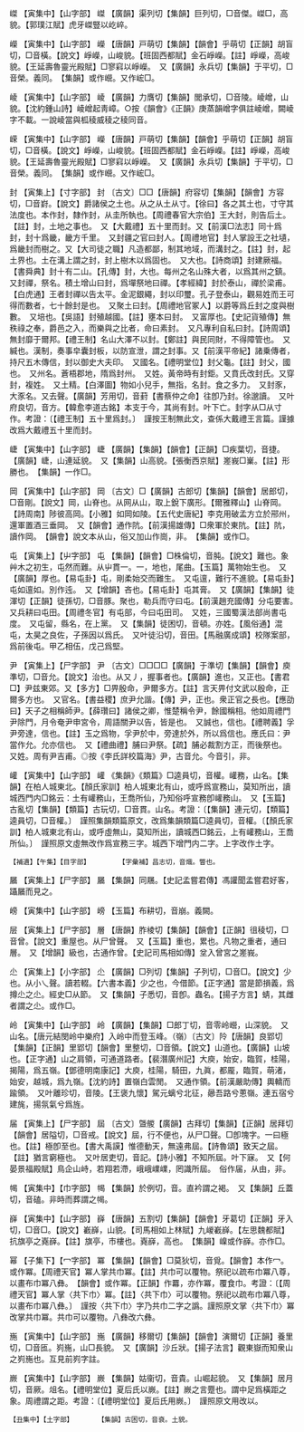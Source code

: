 <!-- { "loadSidebar": true } -->
嵥	【寅集中】【山字部】	嵥	【廣韻】渠列切【集韻】巨列切，□音傑。嵥□，高貌。【郭璞江賦】虎牙嵥豎以屹崪。

嶸	【寅集中】【山字部】	嶸	【唐韻】戸萌切【集韻】【韻會】乎萌切【正韻】胡盲切，□音橫。【說文】崢嶸，山峻貌。【班固西都賦】金石崢嶸。【註】崢嶸，高峻貌。【王延壽魯靈光殿賦】□寥窲以崢嶸。　又【廣韻】永兵切【集韻】于平切，□音榮。義同。　【集韻】或作巆。又作峵□。

崚	【寅集中】【山字部】	崚	【廣韻】力膺切【集韻】閭承切，□音陵。崚嶒，山貌。【沈約鍾山詩】崚嶒起靑嶂。○按《韻會》《正韻》庚蒸韻嶒字俱註崚嶒，闕崚字不載。一說崚當與柧稜威稜之稜同音。

嵘	【寅集中】【山字部】	嶸	【唐韻】戸萌切【集韻】【韻會】乎萌切【正韻】胡盲切，□音橫。【說文】崢嶸，山峻貌。【班固西都賦】金石崢嶸。【註】崢嶸，高峻貌。【王延壽魯靈光殿賦】□寥窲以崢嶸。　又【廣韻】永兵切【集韻】于平切，□音榮。義同。　【集韻】或作巆。又作峵□。

封	【寅集上】【寸字部】	封	〔古文〕□□【唐韻】府容切【集韻】【韻會】方容切，□音崶。【說文】爵諸侯之土也。从之从土从寸。【徐曰】各之其土也，寸守其法度也。本作封，隸作封，从圭所執也。【周禮春官大宗伯】王大封，則告后土。【註】封，土地之事也。　又【大戴禮】五十里而封。又【前漢□法志】同十爲封，封十爲畿，畿方千里。　又封疆之官曰封人。【周禮地官】封人掌設王之社壝，爲畿封而樹之。又【大司徒之職】凡造都鄙，制其地域，而溝封之。【註】封，起土界也。土在溝上謂之封，封上樹木以爲固也。　又大也。【詩商頌】封建厥福。【書舜典】封十有二山。【孔傳】封，大也。每州之名山殊大者，以爲其州之鎮。　又封禪，祭名。積土增山曰封，爲墠祭地曰禪。【孝經緯】封於泰山，禪於梁甫。【白虎通】王者封禪以告太平。金泥銀繩，封以印璽。孔子登泰山，觀易姓而王可得而數者，七十餘封是也。　又聚土曰封。【周禮地官冢人】以爵等爲丘封之度與樹數。　又培也。【吳語】封殖越國。【註】壅本曰封。　又富厚也。【史記貨殖傳】無秩祿之奉，爵邑之入，而樂與之比者，命曰素封。　又凡專利自私曰封。【詩周頌】無封靡于爾邦。【禮王制】名山大澤不以封。【鄭註】與民同財，不得障管也。　又緘也。漢制，奏事皁囊封板，以防宣泄，謂之封事。又【前漢平帝紀】諸乗傳者，持尺五木傳信，封以御史大夫印。　又國名。【禮明堂位】封父龜。【註】封父，國也。　又州名。蒼梧郡地，隋爲封州。　又姓。黃帝時有封鉅。又賁氏改封氏。又穿封，複姓。　又土精。【白澤圖】物如小兒手，無指，名封。食之多力。　又封豕，大豕名。又去聲。【廣韻】芳用切，音葑【書蔡仲之命】往卽乃封。徐邈讀。　又叶府良切，音方。【韓愈李道古銘】本支于今，其尚有封。叶下亡。封字从□从寸作。考證：〔【禮王制】五十里爲封。〕　謹按王制無此文，查係大戴禮王言篇。謹據改爲大戴禮五十里而封。 

崨	【寅集中】【山字部】	崨	【廣韻】【集韻】【韻會】【正韻】□疾葉切，音捷。【廣韻】崨，山連延貌。　又【集韻】山高貌。【張衡西京賦】嵳峩□嶪。【註】形勝也。　【集韻】一作□。

岡	【寅集中】【山字部】	岡	〔古文〕□【廣韻】古郎切【集韻】【韻會】居郎切，□音剛。【說文】岡，山脊也。从网从山，取上銳下廣形。【爾雅釋山】山脊岡。【詩周南】陟彼高岡。【小雅】如岡如陵。【五代史唐紀】李克用破孟方立於郉州，還軍置酒三垂岡。　又【韻會】通作阬。【前漢揚雄傳】□衆軍於東阬。【註】阬，讀作岡。　【韻會】說文本从山，俗又加山作崗，非。　【集韻】或作□。

屯	【寅集上】【屮字部】	屯	【集韻】【韻會】□株倫切，音肫。【說文】難也。象艸木之初生，屯然而難。从屮貫一。一，地也，尾曲。【玉篇】萬物始生也。　又【廣韻】厚也。【易屯卦】屯，剛柔始交而難生。　又屯邅，難行不進貌。【易屯卦】屯如邅如。別作迍。　又【增韻】吝也。【易屯卦】屯其膏。　又【廣韻】【集韻】徒渾切【正韻】徒孫切，□音豚。聚也，勒兵而守曰屯。【前漢趙充國傳】分屯要害。　又兵耕曰屯田。【周禮冬官】有屯部，今曰屯田司。　又姓，三國蜀漢法部尚書屯度。　又屯留，縣名，在上黨。　又【集韻】徒困切，音頓。亦姓。【風俗通】混屯，太昊之良佐，子孫因以爲氏。　又叶徒沿切，音田。【馬融廣成頌】校隊案部，爲前後屯。甲乙相伍，戊己爲堅。

尹	【寅集上】【尸字部】	尹	〔古文〕□□□□【廣韻】于準切【集韻】【韻會】庾準切，□音允。【說文】治也。从又丿，握事者也。【廣韻】進也，又正也。【書君□】尹兹東郊。又【多方】□畀殷命，尹爾多方。【註】言天畀付文武以殷命，正爾多方也。　又官名。【書益稷】庶尹允諧。【傳】尹，正也。衆正官之長也。【應劭曰】天子之相稱師尹。【薛瓚曰】諸侯之卿，惟楚稱令尹，餘國稱相。他如周禮門尹除門，月令奄尹申宮令，周語關尹以告，皆是也。　又誠也，信也。【禮聘義】孚尹旁達，信也。【註】玉之爲物，孚尹於中，旁達於外，所以爲信也。應氏曰：尹當作允。允亦信也。　又【禮曲禮】脯曰尹祭。【疏】脯必裁割方正，而後祭也。　又姓。周有尹吉甫。◎按《李氏詳校篇海》尹，古音允。今音引，非。

巏	【寅集中】【山字部】	巏	《集韻》《類篇》□逵員切，音權。巏務，山名。【集韻】在柏人城東北。【顏氏家訓】柏人城東北有山，或呼爲宣務山，莫知所出，讀城西門内□銘云：土有巏務山，王喬所仙，乃知俗呼宣務卽巏務山。　又【玉篇】古亂切【集韻】【類篇】古玩切，□音貫。山名。考證：〔【集韻】連元切，【類篇】逵員切，□音權。〕　謹照集韻類篇原文，改爲集韻類篇□逵員切，音權。〔【顏氏家訓】柏人城東北有山，或呼虛無山，莫知所出，讀城西□銘云，上有巏務山，王喬所仙。〕　謹照原文虛無改作爲宣務三字。城西下增門内二字。上字改作土字。 

	【補遺】【午集】【目字部】		【字彙補】昌志切，音熾。瞥也。

屫	【寅集上】【尸字部】	屫	【集韻】同屩。【史記孟嘗君傳】馮讙聞孟嘗君好客，躡屫而見之。

嵭	【寅集中】【山字部】	嵭	【玉篇】布耕切，音崩。義闕。

层	【寅集上】【尸字部】	層	【唐韻】胙棱切【集韻】【韻會】【正韻】徂稜切，□音曾。【說文】重屋也。从尸曾聲。　又【玉篇】重也，累也。凡物之重者，通曰層。　又【增韻】級也，古通作曾。【史記司馬相如傳】坌入曾宮之嵳峩。

尐	【寅集上】【小字部】	尐	【廣韻】□列切【集韻】子列切，□音□。【說文】少也。从小乀聲。讀若輟。【六書本義】少之也，今借節。【正字通】當是節損義，爲撙尐之尐。經史□从節。　又【集韻】子悉切，音卽。蟲名。【揚子方言】蜻，其雌者謂之尐。或作□。

岭	【寅集中】【山字部】	岭	【廣韻】【集韻】□郎丁切，音零岭巆，山深貌。　又山名。【唐元結閔岭中樂府】入岭中而登玉峰。（嶺）〔古文〕阾【唐韻】良郢切【集韻】【正韻】里郢切【韻會】里整切，□音領。【說文】山道也。【廣韻】山坡也。【正字通】山之肩領，可通道路者。【裴潛廣州記】大庾，始安，臨賀，桂陽，揭陽，爲五嶺。【鄧德明南康記】大庾，桂陽，騎田，九眞，都龎，臨賀，萌渚，始安，越城，爲九嶺。【沈約詩】置嶺白雲閒。　又通作領。【前漢嚴助傳】輿轎而踰領。　又叶離珍切，音陵。【王褒九懷】駕元螭兮北征，曏吾路兮蔥嶺。連五宿兮建旄，揚氛氣兮爲旌。

届	【寅集上】【尸字部】	屆	〔古文〕曁艐【廣韻】古拜切【集韻】【正韻】居拜切【韻會】居隘切，□音戒。【說文】屆，行不便也，从尸□聲。□卽塊字。一曰極也。【註】極卽至也。【書大禹謨】惟德動天，無遠弗屆。【詩魯頌】致天之屆。【註】猶言窮極也。　又叶居吏切，音記。【詩小雅】不知所屆。叶下寐。　又【何晏景福殿賦】鳥企山峙，若翔若滯，峨峨嶫嶫，罔識所屆。　俗作届，从由，非。

幆	【寅集中】【巾字部】	幆	【集韻】於例切，音。直衿謂之褐。　又【集韻】丘蓋切，音磕。非時而葬謂之幆。

嶭	【寅集中】【山字部】	嶭	【唐韻】五割切【集韻】【韻會】牙葛切【正韻】牙入切，□音□。【說文】嶻嶭，山貌。【司馬相如上林賦】九嵕嶻嶭。【左思魏都賦】抗旗亭之嶤嶭。【註】旗亭，市樓也。嶤嶭，高也。　【集韻】嵲或作嶭。亦作□。

幂	【子集下】【冖字部】	冪	【集韻】【韻會】□莫狄切，音覓。【韻會】本作冖。或作冪。【周禮天官】冪人掌共巾冪。【註】共巾可以覆物。祭祀以疏布巾冪八尊，以畫布巾冪八彝。　【韻會】或作冪。【正韻】作羃，亦作冪，覆食巾。考證：〔【周禮天官】冪人掌〈共下巾〉冪。【註】〈共下巾〉可以覆物。祭祀以疏布巾冪八尊，以畫布巾冪八彝。〕　謹按〈共下巾〉字乃共巾二字之譌。謹照原文掌〈共下巾〉冪改掌共巾冪。共巾可以覆物。八彝改六彝。 

崺	【寅集中】【山字部】	崺	【廣韻】移爾切【集韻】【韻會】演爾切【正韻】養里切，□音匜。峛崺，山□長貌。　又【廣韻】沙丘狀。【揚子法言】觀東嶽而知衆山之峛崺也。互見前峛字註。

嶡	【寅集中】【山字部】	嶡	【集韻】姑衞切，音貴。山崛起貌。　又【集韻】居月切，音厥。俎名。【禮明堂位】夏后氏以嶡。【註】嶡之言蹷也。謂中足爲橫距之象。周禮謂之距。考證：〔【禮明堂位】夏后氏用嶡。〕　謹照原文用改以。 

	【丑集中】【土字部】		【集韻】古困切，音袞。土貌。

